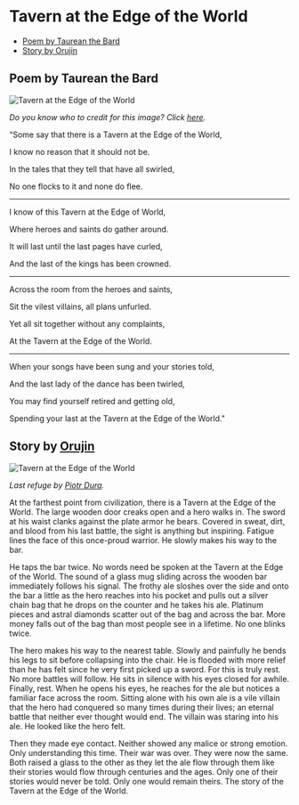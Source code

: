 # Tavern at the Edge of the World <!-- omit in toc -->

- [Poem by Taurean the Bard](#Poem-by-Taurean-the-Bard)
- [Story by Orujin](#Story-by-Orujin)

## Poem by Taurean the Bard

![Tavern at the Edge of the World](https://66.media.tumblr.com/tumblr_lrcoplr3Df1qehhjho1_500.jpg)

_Do you know who to credit for this image? Click [here](https://airtable.com/shr3qtfCwGUUMYQqI)._

“Some say that there is a Tavern at the Edge of the World,

I know no reason that it should not be.

In the tales that they tell that have all swirled,

No one flocks to it and none do flee.

---

I know of this Tavern at the Edge of World,

Where heroes and saints do gather around.

It will last until the last pages have curled,

And the last of the kings has been crowned.

---

Across the room from the heroes and saints,

Sit the vilest villains, all plans unfurled.

Yet all sit together without any complaints,

At the Tavern at the Edge of the World.

---

When your songs have been sung and your stories told,

And the last lady of the dance has been twirled,

You may find yourself retired and getting old,

Spending your last at the Tavern at the Edge of the World."

## Story by [Orujin](/Characters/Orujin.md)

![Tavern at the Edge of the World](https://cdnb.artstation.com/p/assets/images/images/001/381/921/large/piotr-dura-last-refuge2k.jpg?1445443612)

*Last refuge by [Piotr Dura](https://www.artstation.com/threedee).*

At the farthest point from civilization, there is a Tavern at the Edge of the World. The large wooden door creaks open and a hero walks in. The sword at his waist clanks against the plate armor he bears. Covered in sweat, dirt, and blood from his last battle, the sight is anything but inspiring. Fatigue lines the face of this once-proud warrior. He slowly makes his way to the bar.

He taps the bar twice. No words need be spoken at the Tavern at the Edge of the World. The sound of a glass mug sliding across the wooden bar immediately follows his signal. The frothy ale sloshes over the side and onto the bar a little as the hero reaches into his pocket and pulls out a silver chain bag that he drops on the counter and he takes his ale. Platinum pieces and astral diamonds scatter out of the bag and across the bar. More money falls out of the bag than most people see in a lifetime. No one blinks twice.

The hero makes his way to the nearest table. Slowly and painfully he bends his legs to sit before collapsing into the chair. He is flooded with more relief than he has felt since he very first picked up a sword. For this is truly rest. No more battles will follow. He sits in silence with his eyes closed for awhile. Finally, rest. When he opens his eyes, he reaches for the ale but notices a familiar face across the room. Sitting alone with his own ale is a vile villain that the hero had conquered so many times during their lives; an eternal battle that neither ever thought would end. The villain was staring into his ale. He looked like the hero felt.

Then they made eye contact. Neither showed any malice or strong emotion. Only understanding this time. Their war was over. They were now the same. Both raised a glass to the other as they let the ale flow through them like their stories would flow through centuries and the ages. Only one of their stories would never be told. Only one would remain theirs. The story of the Tavern at the Edge of the World.

